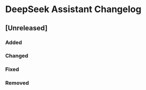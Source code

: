 <!-- Keep a Changelog guide -> https://keepachangelog.com -->

# DeepSeek Assistant Changelog

## [Unreleased]

### Added
### Changed
### Fixed
### Removed
